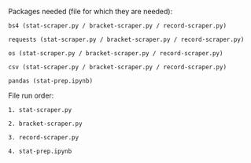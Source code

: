 Packages needed (file for which they are needed):

    bs4 (stat-scraper.py / bracket-scraper.py / record-scraper.py)

    requests (stat-scraper.py / bracket-scraper.py / record-scraper.py)

    os (stat-scraper.py / bracket-scraper.py / record-scraper.py)

    csv (stat-scraper.py / bracket-scraper.py / record-scraper.py)

    pandas (stat-prep.ipynb)

File run order:

    1. stat-scraper.py

    2. bracket-scraper.py

    3. record-scraper.py

    4. stat-prep.ipynb


    
